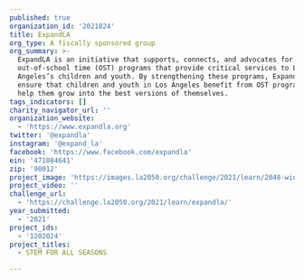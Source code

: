 ```yaml
---
published: true
organization_id: '2021024'
title: ExpandLA
org_type: A fiscally sponsored group
org_summary: >-
  ExpandLA is an initiative that supports, connects, and advocates for
  out-of-school time (OST) programs that provide critical services to Los
  Angeles’s children and youth. By strengthening these programs, ExpandLA helps
  ensure that children and youth in Los Angeles benefit from OST programs that
  help them grow into the best versions of themselves.
tags_indicators: []
charity_navigator_url: ''
organization_website:
  - 'https://www.expandla.org'
twitter: '@expandla'
instagram: '@expand_la'
facebook: 'https://www.facebook.com/expandla'
ein: '471084641'
zip: '90012'
project_image: 'https://images.la2050.org/challenge/2021/learn/2048-wide/expandla.jpg'
project_video: ''
challenge_url:
  - 'https://challenge.la2050.org/2021/learn/expandla/'
year_submitted:
  - '2021'
project_ids:
  - '1202024'
project_titles:
  - STEM FOR ALL SEASONS

---
```

